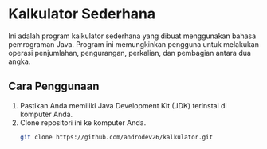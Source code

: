 # Kalkulator Sederhana

Ini adalah program kalkulator sederhana yang dibuat menggunakan bahasa pemrograman Java. 
Program ini memungkinkan pengguna untuk melakukan operasi penjumlahan, pengurangan, perkalian, dan pembagian antara dua angka.

## Cara Penggunaan

1. Pastikan Anda memiliki Java Development Kit (JDK) terinstal di komputer Anda.
2. Clone repositori ini ke komputer Anda.
   ```bash
   git clone https://github.com/androdev26/kalkulator.git
